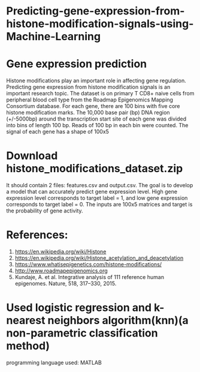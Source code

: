 # Predicting-gene-expression-from-histone-modification-signals-using-Machine-Learning
# Gene expression prediction 
Histone modifications play an important role in affecting gene regulation. Predicting gene expression from histone modification signals is an important research topic. The dataset is on primary T CD8+ naive cells from peripheral blood cell type from the Roadmap Epigenomics Mapping Consortium database. For each gene, there are 100 bins with five core histone modification marks. The 10,000 base pair (bp) DNA region (+/-5000bp) around the transcription start site of each gene was divided into bins of length 100 bp. Reads of 100 bp in each bin were counted. The signal of each gene has a shape of 100x5

# Download histone_modifications_dataset.zip
It should contain 2 files: features.csv and output.csv. 
The goal is to develop a model that can accurately predict gene expression level. High gene expression level corresponds to target label = 1, and low gene expression corresponds to target label = 0. The inputs are 100x5 matrices and target is the probability of gene activity. 
 
# References: 
1.	https://en.wikipedia.org/wiki/Histone
2.	https://en.wikipedia.org/wiki/Histone_acetylation_and_deacetylation
3.	https://www.whatisepigenetics.com/histone-modifications/
4.	http://www.roadmapepigenomics.org
5.	Kundaje, A. et al. Integrative analysis of 111 reference human epigenomes. Nature, 518, 317–330, 2015.

# Used logistic regression and k-nearest neighbors algorithm(knn)(a non-parametric classification method)
programming language used: MATLAB
